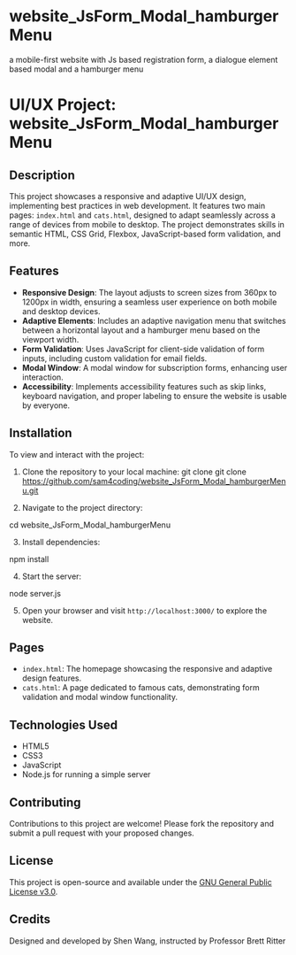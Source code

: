 # website_JsForm_Modal_hamburgerMenu
a mobile-first website with Js based registration form, a dialogue element based modal and a hamburger menu
# UI/UX Project: website_JsForm_Modal_hamburgerMenu

## Description

This project showcases a responsive and adaptive UI/UX design, implementing best practices in web development. It features two main pages: `index.html` and `cats.html`, designed to adapt seamlessly across a range of devices from mobile to desktop. The project demonstrates skills in semantic HTML, CSS Grid, Flexbox, JavaScript-based form validation, and more.

## Features

- **Responsive Design**: The layout adjusts to screen sizes from 360px to 1200px in width, ensuring a seamless user experience on both mobile and desktop devices.
- **Adaptive Elements**: Includes an adaptive navigation menu that switches between a horizontal layout and a hamburger menu based on the viewport width.
- **Form Validation**: Uses JavaScript for client-side validation of form inputs, including custom validation for email fields.
- **Modal Window**: A modal window for subscription forms, enhancing user interaction.
- **Accessibility**: Implements accessibility features such as skip links, keyboard navigation, and proper labeling to ensure the website is usable by everyone.

## Installation

To view and interact with the project:

1. Clone the repository to your local machine:
git clone git clone https://github.com/sam4coding/website_JsForm_Modal_hamburgerMenu.git

2. Navigate to the project directory:

cd website_JsForm_Modal_hamburgerMenu

3. Install dependencies:

npm install

4. Start the server:

node server.js

5. Open your browser and visit `http://localhost:3000/` to explore the website.

## Pages

- `index.html`: The homepage showcasing the responsive and adaptive design features.
- `cats.html`: A page dedicated to famous cats, demonstrating form validation and modal window functionality.

## Technologies Used

- HTML5
- CSS3
- JavaScript
- Node.js for running a simple server

## Contributing

Contributions to this project are welcome! Please fork the repository and submit a pull request with your proposed changes.

## License
 This project is open-source and available under the [GNU General Public License v3.0](https://www.gnu.org/licenses/gpl-3.0.en.html).

## Credits

Designed and developed by Shen Wang, instructed by Professor Brett Ritter

